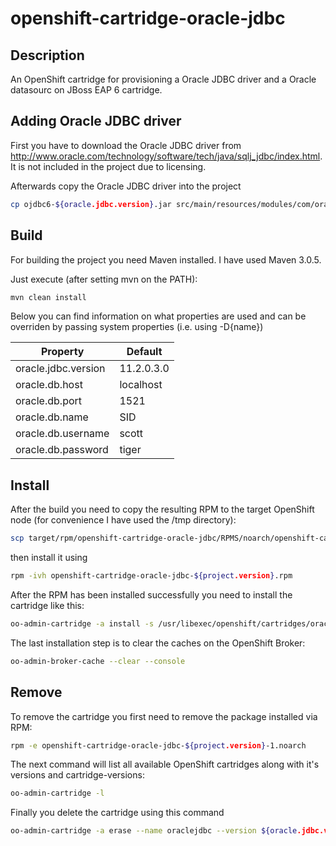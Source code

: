 # openshift-cartridge-oracle-jdbc

## Description

An OpenShift cartridge for provisioning a Oracle JDBC driver and a Oracle datasourc on JBoss EAP 6 cartridge.

## Adding Oracle JDBC driver

First you have to download the Oracle JDBC driver from http://www.oracle.com/technology/software/tech/java/sqlj_jdbc/index.html. It is not included in the project due to licensing.

Afterwards copy the Oracle JDBC driver into the project

```bash
cp ojdbc6-${oracle.jdbc.version}.jar src/main/resources/modules/com/oracle/jdbc/main
```

## Build

For building the project you need Maven installed. I have used Maven 3.0.5.

Just execute (after setting mvn on the PATH):

```bash
mvn clean install
```

Below you can find information on what properties are used and can be overriden by passing system properties (i.e. using -D{name})

|Property|Default|
|--------|-------|
|oracle.jdbc.version|11.2.0.3.0|
|oracle.db.host|localhost|
|oracle.db.port|1521|
|oracle.db.name|SID|
|oracle.db.username|scott|
|oracle.db.password|tiger|

## Install

After the build you need to copy the resulting RPM to the target OpenShift node (for convenience I have used the /tmp directory):

```bash
scp target/rpm/openshift-cartridge-oracle-jdbc/RPMS/noarch/openshift-cartridge-oracle-jdbc-${project.version}-1.noarch.rpm root@${openshift.node.ip}:/tmp
```

then install it using

```bash
rpm -ivh openshift-cartridge-oracle-jdbc-${project.version}.rpm
```

After the RPM has been installed successfully you need to install the cartridge like this:

```bash
oo-admin-cartridge -a install -s /usr/libexec/openshift/cartridges/oraclejdbc
```

The last installation step is to clear the caches on the OpenShift Broker:

```bash
oo-admin-broker-cache --clear --console
```

## Remove

To remove the cartridge you first need to remove the package installed via RPM:

```bash
rpm -e openshift-cartridge-oracle-jdbc-${project.version}-1.noarch
```

The next command will list all available OpenShift cartridges along with it's versions and cartridge-versions:

```bash
oo-admin-cartridge -l
```

Finally you delete the cartridge using this command

```bash
oo-admin-cartridge -a erase --name oraclejdbc --version ${oracle.jdbc.version} --cartridge_version ${project.version}
```
